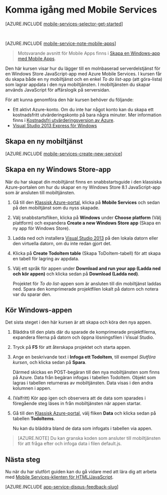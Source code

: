 <properties
    pageTitle="Komma igång med Mobile Services för Windows Store JavaScript-appar | Azure Mobile Services"
    description="Den här kursen hjälper dig att komma igång med Azure Mobile Services för Windows Store-utveckling i JavaScript."
    services="mobile-services"
    documentationCenter="windows"
    authors="ggailey777"
    manager="erikre"
    editor=""/>

<tags
    ms.service="mobile-services"
    ms.workload="mobile"
    ms.tgt_pltfrm="mobile-windows-store"
    ms.devlang="javascript"
    ms.topic="get-started-article"
    ms.date="07/21/2016"
    ms.author="glenga"/>

# Komma igång med Mobile Services

[AZURE.INCLUDE [mobile-services-selector-get-started](../../includes/mobile-services-selector-get-started.md)]

&nbsp;

[AZURE.INCLUDE [mobile-service-note-mobile-apps](../../includes/mobile-services-note-mobile-apps.md)]
> Motsvarande avsnitt för Mobile Apps finns i [Skapa en Windows-app med Mobile Apps](../app-service-mobile/app-service-mobile-windows-store-dotnet-get-started.md).  

Den här kursen visar hur du lägger till en molnbaserad serverdelstjänst för en Windows Store JavaScript-app med Azure Mobile Services. I kursen får du skapa både en ny mobiltjänst och en enkel *To do list*-app (att göra-lista) som lagrar appdata i den nya mobiltjänsten. I mobiltjänsten du skapar används JavaScript för affärslogik på serversidan. 

För att kunna genomföra den här kursen behöver du följande:

* Ett aktivt Azure-konto. Om du inte har något konto kan du skapa ett kostnadsfritt utvärderingskonto på bara några minuter. Mer information finns i [Kostnadsfri utvärderingsversion av Azure](https://azure.microsoft.com/pricing/free-trial/?WT.mc_id=A0E0E5C02&amp;returnurl=http%3A%2F%2Fazure.microsoft.com%2Fdocumentation%2Farticles%2Fmobile-services-javascript-backend-windows-store-javascript-get-started%2F).
* [Visual Studio 2013 Express för Windows]

## Skapa en ny mobiltjänst

[AZURE.INCLUDE [mobile-services-create-new-service](../../includes/mobile-services-create-new-service.md)]

## Skapa en ny Windows Store-app

När du har skapat din mobiltjänst finns en snabbstartsguide i den klassiska Azure-portalen om hur du skapar en ny Windows Store 8.1 JavaScript-app som är ansluten till mobiltjänsten.

1.  Gå till den [Klassisk Azure-portal], klicka på **Mobile Services** och sedan på den mobiltjänst som du nyss skapade.


2. Välj snabbstartsfliken, klicka på **Windows** under **Choose platform** (Välj plattform) och expandera **Create a new Windows Store app** (Skapa en ny app för Windows Store).

3. Ladda ned och installera [Visual Studio 2013][Visual Studio 2013 Express för Windows] på den lokala datorn eller den virtuella datorn, om du inte redan gjort det.

4. Klicka på **Create TodoItem table** (Skapa ToDoItem-tabell) för att skapa en tabell för lagring av appdata.

5. Välj ett språk för appen under **Download and run your app (Ladda ned och kör appen)** och klicka sedan på **Download (Ladda ned)**.

    Projektet för *To do list*-appen som är ansluten till din mobiltjänst laddas ned. Spara den komprimerade projektfilen lokalt på datorn och notera var du sparar den.

## Kör Windows-appen

Det sista steget i den här kursen är att skapa och köra den nya appen.

1. Bläddra till den plats där du sparade de komprimerade projektfilerna, expandera filerna på datorn och öppna lösningsfilen i Visual Studio.

2. Tryck på **F5** för att återskapa projektet och starta appen.

3. Ange en beskrivande text i **Infoga ett TodoItem**, till exempel *Slutföra kursen*, och klicka sedan på **Spara**.

    Därmed skickas en POST-begäran till den nya mobiltjänsten som finns på Azure. Data från begäran infogas i tabellen TodoItem. Objekt som lagras i tabellen returneras av mobiltjänsten. Data visas i den andra kolumnen i appen.

4. (Valfritt) Kör app igen och observera att de data som sparades i föregående steg läses in från mobiltjänsten när appen startar.
 
4. Gå till den [Klassisk Azure-portal], välj fliken **Data** och klicka sedan på tabellen **TodoItems**.

    Nu kan du bläddra bland de data som infogats i tabellen via appen.

>[AZURE.NOTE] Du kan granska koden som ansluter till mobiltjänsten för att fråga efter och infoga data i filen default.js.

## Nästa steg
Nu när du har slutfört guiden kan du gå vidare med att lära dig att arbeta med [Mobile Services-klienten för HTML/JavaScript](mobile-services-html-how-to-use-client-library.md). 

[AZURE.INCLUDE [app-service-disqus-feedback-slug](../../includes/app-service-disqus-feedback-slug.md)]

<!-- Anchors. -->
[Komma igång med Mobile Services]:#getting-started
[Skapa en ny mobiltjänst]:#create-new-service
[Definiera mobiltjänstinstansen]:#define-mobile-service-instance
[Nästa steg]:#next-steps

<!-- Images. -->

<!-- URLs. -->
[Visual Studio 2013 Express för Windows]: http://go.microsoft.com/fwlink/?LinkId=257546
[Mobile Services SDK]: http://go.microsoft.com/fwlink/?LinkId=257545
[Klassisk Azure-portal]: https://manage.windowsazure.com/



<!--HONumber=sep16_HO1-->


